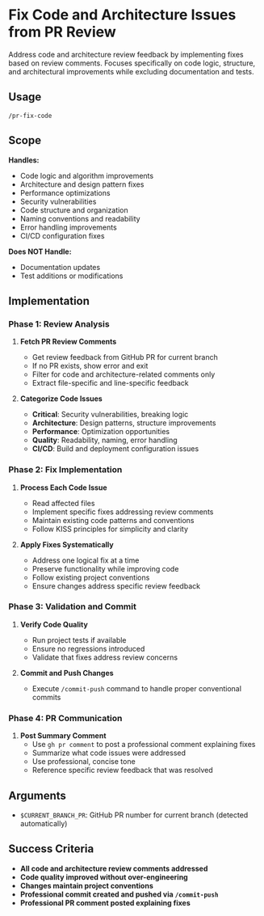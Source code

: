# Fix Code and Architecture Issues from PR Review

Address code and architecture review feedback by implementing fixes based on review comments. Focuses specifically on code logic, structure, and architectural improvements while excluding documentation and tests.

## Usage

```
/pr-fix-code
```

## Scope

**Handles:**
- Code logic and algorithm improvements
- Architecture and design pattern fixes
- Performance optimizations
- Security vulnerabilities
- Code structure and organization
- Naming conventions and readability
- Error handling improvements
- CI/CD configuration fixes

**Does NOT Handle:**
- Documentation updates
- Test additions or modifications

## Implementation

### Phase 1: Review Analysis
1. **Fetch PR Review Comments**
   - Get review feedback from GitHub PR for current branch
   - If no PR exists, show error and exit
   - Filter for code and architecture-related comments only
   - Extract file-specific and line-specific feedback

2. **Categorize Code Issues**
   - **Critical**: Security vulnerabilities, breaking logic
   - **Architecture**: Design patterns, structure improvements
   - **Performance**: Optimization opportunities
   - **Quality**: Readability, naming, error handling
   - **CI/CD**: Build and deployment configuration issues

### Phase 2: Fix Implementation
1. **Process Each Code Issue**
   - Read affected files
   - Implement specific fixes addressing review comments
   - Maintain existing code patterns and conventions
   - Follow KISS principles for simplicity and clarity

2. **Apply Fixes Systematically**
   - Address one logical fix at a time
   - Preserve functionality while improving code
   - Follow existing project conventions
   - Ensure changes address specific review feedback

### Phase 3: Validation and Commit
1. **Verify Code Quality**
   - Run project tests if available
   - Ensure no regressions introduced
   - Validate that fixes address review concerns

2. **Commit and Push Changes**
   - Execute `/commit-push` command to handle proper conventional commits

### Phase 4: PR Communication
1. **Post Summary Comment**
   - Use `gh pr comment` to post a professional comment explaining fixes
   - Summarize what code issues were addressed
   - Use professional, concise tone
   - Reference specific review feedback that was resolved

## Arguments

- `$CURRENT_BRANCH_PR`: GitHub PR number for current branch (detected automatically)

## Success Criteria

- **All code and architecture review comments addressed**
- **Code quality improved without over-engineering**
- **Changes maintain project conventions**
- **Professional commit created and pushed via `/commit-push`**
- **Professional PR comment posted explaining fixes**